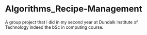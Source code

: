 # Algorithms_Recipe-Management
A group project that I did in my second year at Dundalk Institute of Technology indeed the bSc in computing course.
